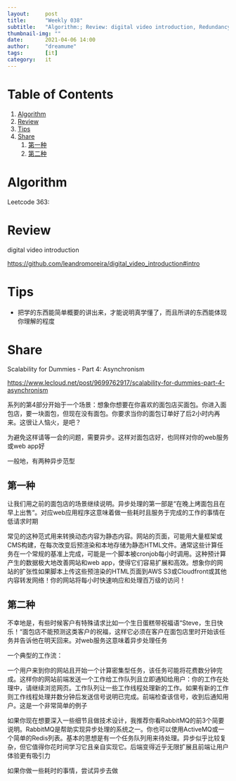 ```yaml
---
layout:     post
title:      "Weekly 038"
subtitle:   "Algorithm:; Review: digital video introduction, Redundancy removal; Share: Scalability for Dummies, Asynchronism"
thumbnail-img: ""
date:       2021-04-06 14:00
author:     "dreamume"
tags: 		[it]
category:   it
---
```

<head>
    <script src="https://cdn.mathjax.org/mathjax/latest/MathJax.js?config=TeX-AMS-MML_HTMLorMML" type="text/javascript"></script>
    <script type="text/x-mathjax-config">
        MathJax.Hub.Config({
            tex2jax: {
            skipTags: ['script', 'noscript', 'style', 'textarea', 'pre'],
            inlineMath: [['$','$']]
            }
        });
    </script>
</head>

# Table of Contents

1.  [Algorithm](#org9890338)
2.  [Review](#orgb874c60)
3.  [Tips](#orgcb64a58)
4.  [Share](#org2401d34)
    1.  [第一种](#orgbc72147)
    2.  [第二种](#org81db141)


<a id="org9890338"></a>

# Algorithm

Leetcode 363: 


<a id="orgb874c60"></a>

# Review

digital video introduction

<https://github.com/leandromoreira/digital_video_introduction#intro>


<a id="orgcb64a58"></a>

# Tips

-   把学的东西能简单概要的讲出来，才能说明真学懂了，而且所讲的东西能体现你理解的程度


<a id="org2401d34"></a>

# Share

Scalability for Dummies - Part 4: Asynchronism

<https://www.lecloud.net/post/9699762917/scalability-for-dummies-part-4-asynchronism>

系列的第4部分开始于一个场景：想象你想要在你喜欢的面包店买面包。你进入面包店，要一块面包，但现在没有面包。你要求当你的面包订单好了后2小时内再来。这很让人恼火，是吧？

为避免这样请等一会的问题，需要异步。这样对面包店好，也同样对你的web服务或web app好

一般地，有两种异步范型


<a id="orgbc72147"></a>

## 第一种

让我们用之前的面包店的场景继续说明。异步处理的第一部是“在晚上烤面包且在早上出售“。对应web应用程序这意味着做一些耗时且服务于完成的工作的事情在低请求时期

常见的这种范式用来转换动态内容为静态内容。网站的页面，可能用大量框架或CMS构建，在每次改变后预渲染和本地存储为静态HTML文件。通常这些计算任务在一个常规的基准上完成，可能是一个脚本被cronjob每小时调用。这种预计算产生的数据极大地改善网站和web app，使得它们容易扩展和高效。想象你的网站的扩张性如果脚本上传这些预渲染的HTML页面到AWS S3或Cloudfront或其他内容转发网络！你的网站将每小时快速响应和处理百万级的访问！


<a id="org81db141"></a>

## 第二种

不幸地是，有些时候客户有特殊请求比如一个生日蛋糕带祝福语“Steve，生日快乐！“面包店不能预测这类客户的祝福，这样它必须在客户在面包店里时开始该任务并告诉他在明天回来。对web服务这意味着异步处理任务

一个典型的工作流：

一个用户来到你的网站且开始一个计算密集型任务，该任务可能将花费数分钟完成。这样你的网站前端发送一个工作给工作队列且立即通知给用户：你的工作在处理中，请继续浏览网页。工作队列让一些工作线程处理新的工作。如果有新的工作则工作线程处理并数分钟后发送信号说明已完成。前端检查该信号，收到后通知用户。这是一个非常简单的例子

如果你现在想要深入一些细节且做技术设计，我推荐你看RabbitMQ的前3个简要说明。RabbitMQ是帮助实现异步处理的系统之一。你也可以使用ActiveMQ或一个简单的Redis列表。基本的思想是有一个任务队列用来待处理。异步似乎比较复杂，但它值得你花时间学习它且亲自实现它。后端变得近乎无限扩展且前端让用户体验更有吸引力

如果你做一些耗时的事情，尝试异步去做
